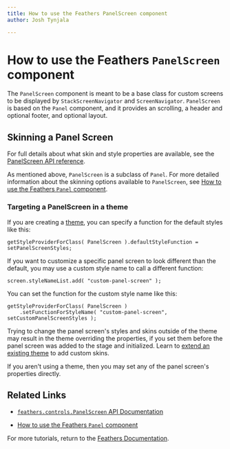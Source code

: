 ```yaml
---
title: How to use the Feathers PanelScreen component  
author: Josh Tynjala

---
```

# How to use the Feathers `PanelScreen` component

The `PanelScreen` component is meant to be a base class for custom screens to be displayed by `StackScreenNavigator` and `ScreenNavigator`. `PanelScreen` is based on the `Panel` component, and it provides an scrolling, a header and optional footer, and optional layout.

## Skinning a Panel Screen

For full details about what skin and style properties are available, see the [PanelScreen API reference](../api-reference/feathers/controls/PanelScreen.html).

As mentioned above, `PanelScreen` is a subclass of `Panel`. For more detailed information about the skinning options available to `PanelScreen`, see [How to use the Feathers `Panel` component](panel.html).

### Targeting a PanelScreen in a theme

If you are creating a [theme](themes.html), you can specify a function for the default styles like this:

``` code
getStyleProviderForClass( PanelScreen ).defaultStyleFunction = setPanelScreenStyles;
```

If you want to customize a specific panel screen to look different than the default, you may use a custom style name to call a different function:

``` code
screen.styleNameList.add( "custom-panel-screen" );
```

You can set the function for the custom style name like this:

``` code
getStyleProviderForClass( PanelScreen )
    .setFunctionForStyleName( "custom-panel-screen", setCustomPanelScreenStyles );
```

Trying to change the panel screen's styles and skins outside of the theme may result in the theme overriding the properties, if you set them before the panel screen was added to the stage and initialized. Learn to [extend an existing theme](extending-themes.html) to add custom skins.

If you aren't using a theme, then you may set any of the panel screen's properties directly.

## Related Links

-   [`feathers.controls.PanelScreen` API Documentation](../api-reference/feathers/controls/PanelScreen.html)

-   [How to use the Feathers `Panel` component](panel.html)

For more tutorials, return to the [Feathers Documentation](index.html).


